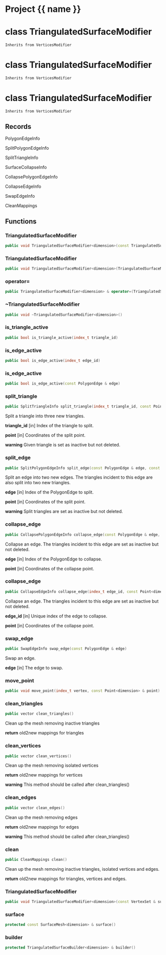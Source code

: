 <script setup>
import {useRoute} from 'vitepress'
const {path} = useRoute()
const tokens = path.split('/')
const words = tokens[2].split('-');
for (let i = 0; i < words.length; i++) {
    words[i] = words[i].charAt(0).toUpperCase() + words[i].slice(1);
    words[i] = words[i].replace('geode', 'Geode')
}
const name = words.join('-');
</script>
# Project {{ name }}

# class TriangulatedSurfaceModifier


```cpp
Inherits from VerticesModifier
```



# class TriangulatedSurfaceModifier


```cpp
Inherits from VerticesModifier
```



# class TriangulatedSurfaceModifier


```cpp
Inherits from VerticesModifier
```



## Records

PolygonEdgeInfo

SplitPolygonEdgeInfo

SplitTriangleInfo

SurfaceCollapseInfo

CollapsePolygonEdgeInfo

CollapseEdgeInfo

SwapEdgeInfo

CleanMappings



## Functions

### TriangulatedSurfaceModifier

```cpp
public void TriangulatedSurfaceModifier<dimension>(const TriangulatedSurface<dimension> & surface, TriangulatedSurfaceBuilder<dimension> & builder)
```


### TriangulatedSurfaceModifier

```cpp
public void TriangulatedSurfaceModifier<dimension>(TriangulatedSurfaceModifier<dimension> && other)
```


### operator=

```cpp
public TriangulatedSurfaceModifier<dimension> & operator=(TriangulatedSurfaceModifier<dimension> && other)
```


### ~TriangulatedSurfaceModifier

```cpp
public void ~TriangulatedSurfaceModifier<dimension>()
```


### is_triangle_active

```cpp
public bool is_triangle_active(index_t triangle_id)
```


### is_edge_active

```cpp
public bool is_edge_active(index_t edge_id)
```


### is_edge_active

```cpp
public bool is_edge_active(const PolygonEdge & edge)
```


### split_triangle

```cpp
public SplitTriangleInfo split_triangle(index_t triangle_id, const Point<dimension> & point)
```


 Split a triangle into three new triangles.

**triangle_id** [in] Index of the triangle to split.

**point** [in] Coordinates of the split point.

**warning** Given triangle is set as inactive but not deleted.

### split_edge

```cpp
public SplitPolygonEdgeInfo split_edge(const PolygonEdge & edge, const Point<dimension> & point)
```


 Split an edge into two new edges. The triangles incident to this edge are also split into two new triangles.

**edge** [in] Index of the PolygonEdge to split.

**point** [in] Coordinates of the split point.

**warning** Split triangles are set as inactive but not deleted.

### collapse_edge

```cpp
public CollapsePolygonEdgeInfo collapse_edge(const PolygonEdge & edge, const Point<dimension> & point)
```


 Collapse an edge. The triangles incident to this edge are set as inactive but not deleted.

**edge** [in] Index of the PolygonEdge to collapse.

**point** [in] Coordinates of the collapse point.

### collapse_edge

```cpp
public CollapseEdgeInfo collapse_edge(index_t edge_id, const Point<dimension> & point)
```


 Collapse an edge. The triangles incident to this edge are set as inactive but not deleted.

**edge_id** [in] Unique index of the edge to collapse.

**point** [in] Coordinates of the collapse point.

### swap_edge

```cpp
public SwapEdgeInfo swap_edge(const PolygonEdge & edge)
```


 Swap an edge.

**edge** [in] The edge to swap.

### move_point

```cpp
public void move_point(index_t vertex, const Point<dimension> & point)
```


### clean_triangles

```cpp
public vector clean_triangles()
```


 Clean up the mesh removing inactive triangles

**return** old2new mappings for triangles

### clean_vertices

```cpp
public vector clean_vertices()
```


 Clean up the mesh removing isolated vertices

**return** old2new mappings for vertices

**warning** This method should be called after clean_triangles()

### clean_edges

```cpp
public vector clean_edges()
```


 Clean up the mesh removing edges

**return** old2new mappings for edges

**warning** This method should be called after clean_triangles()

### clean

```cpp
public CleanMappings clean()
```


 Clean up the mesh removing inactive triangles, isolated vertices and edges.

**return** old2new mappings for triangles, vertices and edges.

### TriangulatedSurfaceModifier

```cpp
public void TriangulatedSurfaceModifier<dimension>(const VertexSet & surface, VertexSetBuilder & builder, MeshModifierFactoryKey key)
```


### surface

```cpp
protected const SurfaceMesh<dimension> & surface()
```


### builder

```cpp
protected TriangulatedSurfaceBuilder<dimension> & builder()
```




